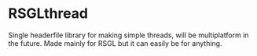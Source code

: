 # RSGLthread
Single headerfile library for making simple threads, will be multiplatform in the future. Made mainly for RSGL but it can easily be for anything.
